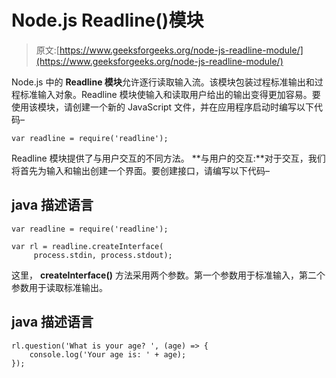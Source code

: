 # Node.js Readline()模块

> 原文:[https://www.geeksforgeeks.org/node-js-readline-module/](https://www.geeksforgeeks.org/node-js-readline-module/)

Node.js 中的 **Readline 模块**允许逐行读取输入流。该模块包装过程标准输出和过程标准输入对象。Readline 模块使输入和读取用户给出的输出变得更加容易。要使用该模块，请创建一个新的 JavaScript 文件，并在应用程序启动时编写以下代码–

```
var readline = require('readline');
```

Readline 模块提供了与用户交互的不同方法。
**与用户的交互:**对于交互，我们将首先为输入和输出创建一个界面。要创建接口，请编写以下代码–

## java 描述语言

```
var readline = require('readline');

var rl = readline.createInterface(
     process.stdin, process.stdout);
```

这里， **createInterface()** 方法采用两个参数。第一个参数用于标准输入，第二个参数用于读取标准输出。

## java 描述语言

```
rl.question('What is your age? ', (age) => {
    console.log('Your age is: ' + age);
});
```
